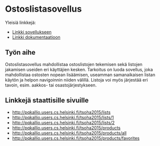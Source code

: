 # Ostoslistasovellus

Yleisiä linkkejä:

* [Linkki sovellukseen](http://pqkallio.users.cs.helsinki.fi/tsoha2015/)
* [Linkki dokumentaatioon](https://github.com/pqkallio/tsoha2015_ostoslista/blob/master/doc/dokumentaatio.pdf)

## Työn aihe

Ostoslistasovellus mahdollistaa ostoslistojen tekemisen sekä listojen jakamisen useiden eri käyttäjien kesken. Tarkoitus on luoda sovellus, joka mahdollistaa ostosten nopean lisäämisen, useamman samanaikaisen listan käytön ja helpon navigoinnin niiden välillä. Listoja voi myös järjestää eri tavoin, esim. aakkos- tai osastojärjestykseen. 

## Linkkejä staattisille sivuille

- http://pqkallio.users.cs.helsinki.fi/tsoha2015/lists
- http://pqkallio.users.cs.helsinki.fi/tsoha2015/lists/1
- http://pqkallio.users.cs.helsinki.fi/tsoha2015/lists/2
- http://pqkallio.users.cs.helsinki.fi/tsoha2015/products
- http://pqkallio.users.cs.helsinki.fi/tsoha2015/products/all
- http://pqkallio.users.cs.helsinki.fi/tsoha2015/products/favorites
